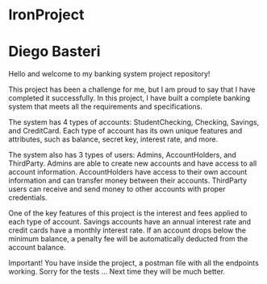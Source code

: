 # IronProject
# Diego Basteri

Hello and welcome to my banking system project repository!

This project has been a challenge for me, but I am proud to say that I have completed it successfully. In this project, I have built a complete banking system that meets all the requirements and specifications.

The system has 4 types of accounts: StudentChecking, Checking, Savings, and CreditCard. Each type of account has its own unique features and attributes, such as balance, secret key, interest rate, and more.

The system also has 3 types of users: Admins, AccountHolders, and ThirdParty. Admins are able to create new accounts and have access to all account information. AccountHolders have access to their own account information and can transfer money between their accounts. ThirdParty users can receive and send money to other accounts with proper credentials.

One of the key features of this project is the interest and fees applied to each type of account. Savings accounts have an annual interest rate and credit cards have a monthly interest rate. If an account drops below the minimum balance, a penalty fee will be automatically deducted from the account balance.

Important! 
You have inside the project, a postman file with all the endpoints working.
Sorry for the tests ... Next time they will be much better.
